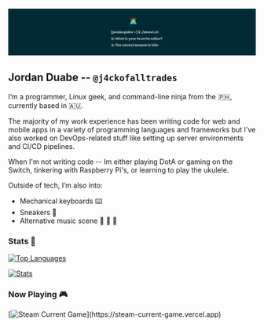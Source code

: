 ![](static/img/banner.png)

## Jordan Duabe -- `@j4ckofalltrades`

I’m a programmer, Linux geek, and command-line ninja from the 🇵🇭, currently based in 🇦🇺.

The majority of my work experience has been writing code for web and mobile
apps in a variety of programming languages and frameworks but I've also worked
on DevOps-related stuff like setting up server environments and CI/CD pipelines.

When I'm not writing code -- Im either playing DotA or gaming on the Switch,
tinkering with Raspberry Pi's, or learning to play the ukulele.

Outside of tech, I’m also into:

- Mechanical keyboards ⌨️
- Sneakers 👟
- Alternative music scene 🤘 🎸 🥁

### Stats 🔢

[![Top Languages](https://github-readme-stats.vercel.app/api/top-langs/?username=j4ckofalltrades&layout=compact&hide=html,css,scss,javascript,vim%20script,makefile&theme=solarized-dark)](https://github.com/anuraghazra/github-readme-stats)

[![Stats](https://github-readme-stats.vercel.app/api?username=j4ckofalltrades&show_icons=true&count_private=true&theme=solarized-dark)](https://github.com/anuraghazra/github-readme-stats)

### Now Playing 🎮

[![Steam Current Game](https://steam-current-game.vercel.app/api/?steamids=76561198311570174")](https://steam-current-game.vercel.app)
